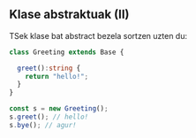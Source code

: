 ## Klase abstraktuak (II)

TSek klase bat abstract bezela sortzen uzten du:

```typescript
class Greeting extends Base {

  greet():string {
    return "hello!";
  }
}

const s = new Greeting();
s.greet(); // hello!
s.bye(); // agur!

```


